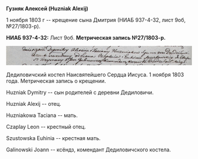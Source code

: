 **Гузняк Алексей (Huzniak Alexij)**

1 ноября 1803 г -- крещение сына Дмитрия (НИАБ 937-4-32, лист 9об,
№27/1803-р).

**НИАБ 937-4-32:** Лист 9об. **Метрическая запись №27/1803-р.**

![](./media/303708c9c020d904293cb426a4650a5d5afe62a2.png)

Дедиловичский костел Наисвятейшего Сердца Иисуса. 1 ноября 1803 года.
Метрическая запись о крещении.

Huzniak Dymitry -- сын родителей с деревни Дедиловичи.

Huzniak Alexij -- отец.

Huzniakowa Taciana -- мать.

Czaplay Leon -- крестный отец.

Szustowska Euhinia -- крестная мать.

Galinowski Joann -- ксёндз, комендант Дедиловичского костела.
